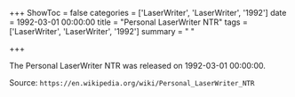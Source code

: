 +++
ShowToc = false
categories = ['LaserWriter', 'LaserWriter', '1992']
date = 1992-03-01 00:00:00
title = "Personal LaserWriter NTR"
tags = ['LaserWriter', 'LaserWriter', '1992']
summary = " "

+++

The Personal LaserWriter NTR was released on 1992-03-01 00:00:00.

Source: `https://en.wikipedia.org/wiki/Personal_LaserWriter_NTR`


